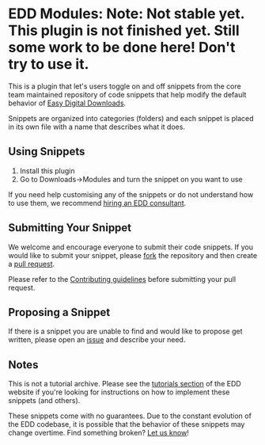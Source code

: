 EDD Modules:
Note: Not stable yet. This plugin is not finished yet. Still some work to be done here! Don't try to use it.
========================

This is a plugin that let's users toggle on and off snippets from the core team maintained repository of code snippets that help modify the default behavior of [Easy Digital Downloads](https://easydigitaldownloads.com).

Snippets are organized into categories (folders) and each snippet is placed in its own file with a name that describes what it does.

## Using Snippets

1. Install this plugin
2. Go to Downloads->Modules and turn the snippet on you want to use

If you need help customising any of the snippets or do not understand how to use them, we recommend [hiring an EDD consultant](https://easydigitaldownloads.com/consultants/).

## Submitting Your Snippet

We welcome and encourage everyone to submit their code snippets. If you would like to submit your snippet, please [fork](https://github.com/easydigitaldownloads/library/fork) the repository and then create a [pull request](https://github.com/easydigitaldownloads/library/compare/).

Please refer to the [Contributing guidelines](https://github.com/easydigitaldownloads/library/blob/master/CONTRIBUTING.md) before submitting your pull request.

## Proposing a Snippet

If there is a snippet you are unable to find and would like to propose get written, please open an [issue](https://github.com/easydigitaldownloads/library/issues) and describe your need.

## Notes

This is not a tutorial archive. Please see the [tutorials section](https://easydigitaldownloads.com/docs/section/tutorials/) of the EDD website if you're looking for instructions on how to implement these snippets (and others).

These snippets come with no guarantees. Due to the constant evolution of the EDD codebase, it is possible that the behavior of these snippets may change overtime. Find something broken? [Let us know](https://github.com/easydigitaldownloads/library/issues)!